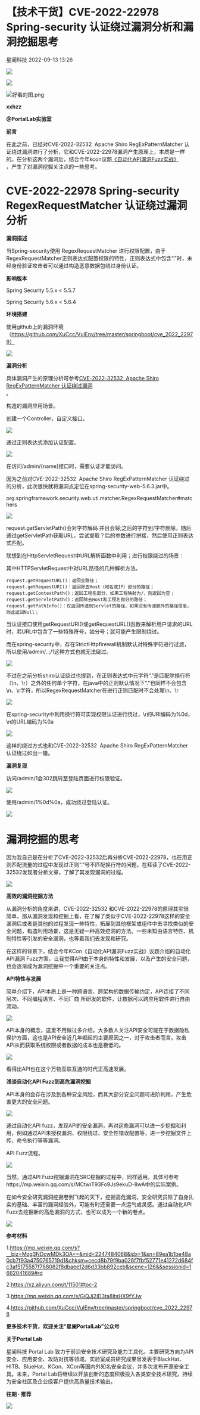 #  【技术干货】CVE-2022-22978 Spring-security 认证绕过漏洞分析和漏洞挖掘思考   
 星阑科技   2022-09-13 13:26  
  
![](https://mmbiz.qpic.cn/mmbiz_gif/Cc8QqLUKOeiaFHTFtiatmEIxZQcXOHfyr6GOBM88IeMm28ybjSAHEJKicuQxPxN5L5NFZ5mza2NOnuokf9ant2fUQ/640?wx_fmt=gif "")  
  
  
![](https://mmbiz.qpic.cn/mmbiz_png/wfFYMXc5G1NSkNgX8voWSJmuSUlcQtsLKWSxBUmsxRCOqbNibhhXFuhtfXiak5ibYGMcEGD9yzzIy4qVq1Q5a63IQ/640?wx_fmt=png&wxfrom=5&wx_lazy=1&wx_co=1 "")  
  
![](https://mmbiz.qpic.cn/mmbiz_png/wfFYMXc5G1NSkNgX8voWSJmuSUlcQtsLgZE9TXJrsxHuabVS0UbocSyplzJJ0pxtQQZpAzIBdZwlByjZ3qUUAQ/640?wx_fmt=png&wxfrom=5&wx_lazy=1&wx_co=1 "好看的图.png")  
  
**xxhzz**  
  
**@PortalLab实验室**  
  
**前言**  
  
在此之前，已经对CVE-2022-32532  Apache Shiro RegExPatternMatcher 认证绕过漏洞进行了分析，它和CVE-2022-22978漏洞产生原理上，本质是一样的。在分析这两个漏洞后，结合今年kcon议题[《自动化API漏洞Fuzz实战》](http://mp.weixin.qq.com/s?__biz=Mzg3NDcwMDk3OA==&mid=2247484068&idx=1&sn=89ea1b1be48a0cb7f93a4750765719d1&chksm=cecd8b79f9ba026f7fbf52771e41272d684fc3af5175587f768082f8dbaee12d6d33bb892ceb&scene=21#wechat_redirect)  
，产生了对漏洞挖掘关注点的一些思考。  
# CVE-2022-22978 Spring-security RegexRequestMatcher 认证绕过漏洞分析  
  
**漏洞描述**  
  
当Spring-security使用 RegexRequestMatcher 进行权限配置，由于RegexRequestMatcher正则表达式配置权限的特性，正则表达式中包含“.”时，未经身份验证攻击者可以通过构造恶意数据包绕过身份认证。  
  
**影响版本**  
  
Spring Security 5.5.x < 5.5.7  
  
Spring Security 5.6.x < 5.6.4  
  
**环境搭建**  
  
使用github上的漏洞环境（https://github.com/XuCcc/VulEnv/tree/master/springboot/cve_2022_22978）  
  
![](https://mmbiz.qpic.cn/mmbiz_png/wfFYMXc5G1O1ibXgZjFLjDKyLicpIt7T5Re0xNtADrfia6fmbV6aH4yWB6rRd8Lic6lb8CVaibMylicicOELQsxvoaJ2A/640?wx_fmt=png&wxfrom=5&wx_lazy=1&wx_co=1 "")  
  
**漏洞分析**  
  
具体漏洞产生的原理分析可参考[CVE-2022-32532  Apache Shiro RegExPatternMatcher 认证绕过漏洞](http://mp.weixin.qq.com/s?__biz=Mzg3NDcwMDk3OA==&mid=2247483864&idx=1&sn=6c02552494d488652ed20f20425854f1&chksm=cecd8805f9ba01130cbf0f11d0277eac9aee8a448132587f75041727915160ea27410a104fc8&scene=21#wechat_redirect)  
。  
  
构造的漏洞应用场景。  
  
创建一个Controller，自定义接口。  
  
![](https://mmbiz.qpic.cn/mmbiz_png/wfFYMXc5G1O1ibXgZjFLjDKyLicpIt7T5RT0trxDbgFQU1ZWibF1wgPT6SC2tCribib3CqZn5CmPuMNiaicDuxIA54SQw/640?wx_fmt=png&wxfrom=5&wx_lazy=1&wx_co=1 "")  
  
通过正则表达式添加认证配置。  
  
![](https://mmbiz.qpic.cn/mmbiz_png/wfFYMXc5G1O1ibXgZjFLjDKyLicpIt7T5R2N4gxsEDiaU5p7rfWr3zaZBLlkibMTZR6ADaDzfpDc76WBd6PoMJLPAw/640?wx_fmt=png&wxfrom=5&wx_lazy=1&wx_co=1 "")  
  
在访问/admin/{name}接口时，需要认证才能访问。  
  
因为之前对CVE-2022-32532  Apache Shiro RegExPatternMatcher 认证绕过的分析，此次很快就将漏洞点定位在spring-security-web-5.6.3.jar中。  
  
org.springframework.security.web.uti.matcher.RegexRequestMatcher#matchers  
  
![](https://mmbiz.qpic.cn/mmbiz_png/wfFYMXc5G1O1ibXgZjFLjDKyLicpIt7T5RAYbqkR3ATYjgjWdw56KuibWqyynfpFzRDOzmvSFYmJz2mwHPI8ia4TXA/640?wx_fmt=png&wxfrom=5&wx_lazy=1&wx_co=1 "")  
  
request.getServletPath()会对字符解码 并且会将;之后的字符到/字符删除，随后通过getServletPath获取URL，尝试提取？后的参数进行拼接，然后使用正则表达式匹配。  
  
联想到在HttpServletRequest中URL解析函数中利用；进行权限绕过的场景：  
  
其中HTTPServletRequest中对URL路径的几种解析方法。  
```
request.getRequestURL()：返回全路径；
request.getRequestURI()：返回除去Host（域名或IP）部分的路径；
request.getContextPath()：返回工程名部分，如果工程映射为/，则返回为空；
request.getServletPath()：返回除去Host和工程名部分的路径；
request.getPathInfo()：仅返回传递到Servlet的路径，如果没有传递额外的路径信息，则此返回Null；
```  
  
当认证接口使用getRequestURI()或getRequestURL()函数来解析用户请求的URL时，若URL中包含了一些特殊符号，如分号；就可能产生限制绕过。  
  
而在spring-security中，存在StrictHttpfirewall机制默认对特殊字符进行过滤，所以使用/admin/..;/1这种方式也就无法绕过。  
  
![](https://mmbiz.qpic.cn/mmbiz_png/wfFYMXc5G1O1ibXgZjFLjDKyLicpIt7T5RVXYRs4vVy7iaf7OxT5yoLvWWpGOqqmgX0zzcoU8ibULAicD2JZEHmFmRg/640?wx_fmt=png&wxfrom=5&wx_lazy=1&wx_co=1 "")  
  
不过在之前分析shiro认证绕过也提到，在正则表达式中元字符“.”是匹配除换行符（\n、\r）之外的任何单个字符，在java中的正则默认情况下“.”也同样不会包含\n、\r字符，所以RegexRequestMatcher在进行正则匹配时不会处理\n、\r  
  
![](https://mmbiz.qpic.cn/mmbiz_png/wfFYMXc5G1O1ibXgZjFLjDKyLicpIt7T5RqVr5YffYVEJhtwiaWwlsbic5CkAwIuq9WB5JMTKDRxfic5BlRBCNWzong/640?wx_fmt=png&wxfrom=5&wx_lazy=1&wx_co=1 "")  
  
在spring-security中利用换行符可实现权限认证进行绕过，\r的URl编码为%0d，\n的URL编码为%0a  
  
![](https://mmbiz.qpic.cn/mmbiz_png/wfFYMXc5G1O1ibXgZjFLjDKyLicpIt7T5RNxpsN75e8mrp4CmcG31JibjMpyxqbA5brGTORluKpBUSDib5R64pbaiaA/640?wx_fmt=png&wxfrom=5&wx_lazy=1&wx_co=1 "")  
  
这样的绕过方式也和CVE-2022-32532  Apache Shiro RegExPatternMatcher 认证绕过如出一辙。  
  
**漏洞复现**  
  
访问/admin/1会302跳转至登陆页面进行权限验证。  
  
![](https://mmbiz.qpic.cn/mmbiz_png/wfFYMXc5G1O1ibXgZjFLjDKyLicpIt7T5RVKqhDCzMvjibNXZjS1N7MhXRp3Q4em12GFpC9l46Jzu8GFXuCmjMgLA/640?wx_fmt=png&wxfrom=5&wx_lazy=1&wx_co=1 "")  
  
  
使用/admin/1%0d%0a，成功绕过登陆认证。  
  
![](https://mmbiz.qpic.cn/mmbiz_png/wfFYMXc5G1O1ibXgZjFLjDKyLicpIt7T5R4XRGjicc2Ueic4OLPlf66a61ZtX0LbiaVzHRApqnQTqYLvpvJLdicUGV2A/640?wx_fmt=png&wxfrom=5&wx_lazy=1&wx_co=1 "")  
# 漏洞挖掘的思考  
  
因为我自己是在分析了CVE-2022-32532后再分析CVE-2022-22978，也在用正则匹配流量的过程中发现过正则“.”号不匹配换行符的问题，在拜读了CVE-2022-32532发现者分析文章，了解了其发现漏洞的过程。  
  
![](https://mmbiz.qpic.cn/mmbiz_png/wfFYMXc5G1O1ibXgZjFLjDKyLicpIt7T5RXbwNetTsP12KxFVBQMwYnlQCOx2n1gTs43V8H17eMRVXTJZoicPPTkw/640?wx_fmt=png&wxfrom=5&wx_lazy=1&wx_co=1 "")  
  
**高效的漏洞挖掘方法**  
  
从漏洞分析的角度来讲，CVE-2022-32532 和CVE-2022-22978的原理其实很简单，那从漏洞发现和挖掘上看，在了解了类似于CVE-2022-22978这样的安全漏洞后或者是其他的过程发现一些特性，拓展到其他框架或组件中去寻找类似的安全问题，构造利用场景，这是无疑一种高效挖洞的方法。一些未知由语言特性、机制特性等引发的安全漏洞，也等着我们去发现和研究。  
  
在这样的背景下，结合今年KCon《自动化API漏洞Fuzz实战》议题介绍的自动化API漏洞 Fuzz方案，让我觉得API由于本身的特性和发展，以及产生的安全问题，也会逐渐成为漏洞挖掘中一个重要的关注点。  
  
**API特性与发展**  
  
简单介绍下，API本质上是一种跨语言、跨架构的数据传输约定，API连接了不同层次、不同编程语言、不同厂商 所研发的软件，让数据可以跨应用软件进行自由流动。  
  
![](https://mmbiz.qpic.cn/mmbiz_png/wfFYMXc5G1O1ibXgZjFLjDKyLicpIt7T5RM1iaCth9J5ywal5wgvF1Z38RxVw6GQ579mCHZLnsWwAaJibwAxLGHecQ/640?wx_fmt=png&wxfrom=5&wx_lazy=1&wx_co=1 "")  
  
API本身的概念，这里不用做过多介绍。大多数人关注API安全可能在于数据隐私保护方面，这也是API安全近几年崛起的主要原因之一，对于攻击者而言，攻击API从而获取系统权限或者数据的成本也是极低的。  
  
![](https://mmbiz.qpic.cn/mmbiz_png/wfFYMXc5G1O1ibXgZjFLjDKyLicpIt7T5RE918jDgiafWfXb514yNEE9Feibdpq3gYWshGVaxLDA0ezhjrgm7sdWsA/640?wx_fmt=png&wxfrom=5&wx_lazy=1&wx_co=1 "")  
  
看得出API也在这个万物互联互通的时代正高速发展。  
  
**浅谈自动化API Fuzz到高危漏洞挖掘**  
  
API本身的会存在涉及到各种安全风险，而其大部分安全问题可进阶利用，产生危害更大的安全问题。  
  
![](https://mmbiz.qpic.cn/mmbiz_png/wfFYMXc5G1O1ibXgZjFLjDKyLicpIt7T5RMgQpXbtl8wsn2d86UuslbHcZPeOBdBiaPiabfQoaWGGgAsxjTYeiaqUjw/640?wx_fmt=png&wxfrom=5&wx_lazy=1&wx_co=1 "")  
  
通过自动化API fuzz，发现API的安全漏洞，再对这些漏洞可以进一步挖掘和利用，例如通过API未授权漏洞、权限绕过、安全性错误配置等，进一步挖掘文件上传、命令执行等等漏洞。  
  
API Fuzz流程。  
  
![](https://mmbiz.qpic.cn/mmbiz_png/wfFYMXc5G1O1ibXgZjFLjDKyLicpIt7T5RicxdesmOIOdYRricyunxrWBGuae4hRNCcfy5tuyQjuVee8lvnTjm6rJQ/640?wx_fmt=png&wxfrom=5&wx_lazy=1&wx_co=1 "")  
  
当然，通过API Fuzz挖掘漏洞在SRC挖掘的过程中，同样适用。具体可参考https://mp.weixin.qq.com/s/MCtwiT93Fo9Js9ekuD-8wA中的实际案例。  
  
在如今安全研究漏洞挖掘卷到飞起的天下，挖掘高危漏洞，安全研究员除了自身扎实的基础、丰富的漏洞经验外，可能有时还需要一点运气或灵感。通过自动化API Fuzz去挖掘新的高危漏洞的方式，也可以成为一个新的卷点。  
  
![](https://mmbiz.qpic.cn/mmbiz_png/wfFYMXc5G1O1ibXgZjFLjDKyLicpIt7T5RngncgibwV4Wq1I5NpZGLAxHbbd3f6l6L3jxCZfrS07f96tBYicjmCOXg/640?wx_fmt=png&wxfrom=5&wx_lazy=1&wx_co=1 "")  
  
**参考材料**  
  
1.https://mp.weixin.qq.com/s?__biz=Mzg3NDcwMDk3OA==&mid=2247484068&idx=1&sn=89ea1b1be48a0cb7f93a4750765719d1&chksm=cecd8b79f9ba026f7fbf52771e41272d684fc3af5175587f768082f8dbaee12d6d33bb892ceb&scene=126&&sessionid=1662041689#rd  
  
2.https://xz.aliyun.com/t/11501#toc-2  
  
3.https://mp.weixin.qq.com/s/GiQJj2iD3ta8ltsHX9fYJw  
  
4.https://github.com/XuCcc/VulEnv/tree/master/springboot/cve_2022_22978  
  
**更多技术干货，欢迎关注“星阑PortalLab”公众号**  
  
  
**关于Portal Lab**  
  
星阑科技 Portal Lab 致力于前沿安全技术研究及能力工具化。主要研究方向为API 安全、应用安全、攻防对抗等领域。实验室成员研究成果曾发表于BlackHat、HITB、BlueHat、KCon、XCon等国内外知名安全会议，并多次发布开源安全工具。未来，Portal Lab将继续以开放创新的态度积极投入各类安全技术研究，持续为安全社区及企业级客户提供高质量技术输出。  
  
**往期 · 推荐**  
  
  
  
[](http://mp.weixin.qq.com/s?__biz=Mzg5NjEyMjA5OQ==&mid=2247492888&idx=1&sn=219ad26c37836f5cdefc5f41dea620c0&chksm=c0074884f770c192f60f651f3e0c6a0f293b38a59d9499a89cd1b9c2e2d8cbc4dd4620783ed1&scene=21#wechat_redirect)  
  
[](http://mp.weixin.qq.com/s?__biz=Mzg5NjEyMjA5OQ==&mid=2247492771&idx=1&sn=5bc86cbf62a83db69b1b1919ad86273b&chksm=c007493ff770c0290f199daef6b03bd09f9f85e35c5179c3ca8fe062623ecc27522b45850f0a&scene=21#wechat_redirect)  
  
[](http://mp.weixin.qq.com/s?__biz=Mzg5NjEyMjA5OQ==&mid=2247492691&idx=1&sn=7f4fdf863953280d024c2ae7144badff&chksm=c00749cff770c0d98d9848f5415e2c7b395add84d39e4ab51172549c024d36cfc80af23ad43e&scene=21#wechat_redirect)  
  
[](http://mp.weixin.qq.com/s?__biz=Mzg5NjEyMjA5OQ==&mid=2247492617&idx=1&sn=103b4a185c02f1435ddcc1778bd038e6&chksm=c0074995f770c08374efe7cda4e53a8991a867e2b1b73fe05f0f4a32335756a56c77483ee75f&scene=21#wechat_redirect)  
  
  
![](https://mmbiz.qpic.cn/mmbiz_gif/Cc8QqLUKOehwcHoxicoOah5mxDjLHMZ9RHUxNeibERphRXOj3AEupxt7JyOt3LF1RmmWQibYmicTv2DxM93iaEJhLxw/640?wx_fmt=gif&wxfrom=5&wx_lazy=1 "")  
  
